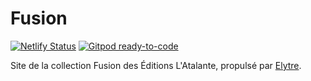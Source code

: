 # Fusion

[![Netlify Status](https://api.netlify.com/api/v1/badges/d6dadd9e-86c2-4b5a-b154-640548e1e2a9/deploy-status)](https://app.netlify.com/sites/fusion-elytre/deploys)
[![Gitpod ready-to-code](https://img.shields.io/badge/Gitpod-ready--to--code-blue?logo=gitpod)](https://gitpod.io/#https://github.com/elytre/fusion)

Site de la collection Fusion des Éditions L'Atalante, 
propulsé par [Elytre](https://elytre.app).
